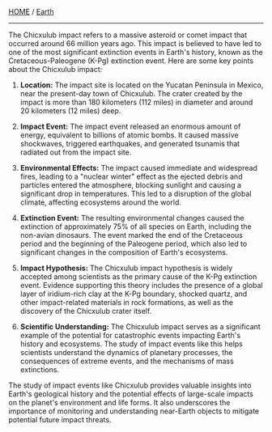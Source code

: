 [HOME](/README.md) / [Earth](/assets/docs/earth/readme.md)    

---   

The Chicxulub impact refers to a massive asteroid or comet impact that occurred around 66 million years ago. This impact is believed to have led to one of the most significant extinction events in Earth's history, known as the Cretaceous-Paleogene (K-Pg) extinction event. Here are some key points about the Chicxulub impact:

1. **Location:** The impact site is located on the Yucatan Peninsula in Mexico, near the present-day town of Chicxulub. The crater created by the impact is more than 180 kilometers (112 miles) in diameter and around 20 kilometers (12 miles) deep.

2. **Impact Event:** The impact event released an enormous amount of energy, equivalent to billions of atomic bombs. It caused massive shockwaves, triggered earthquakes, and generated tsunamis that radiated out from the impact site.

3. **Environmental Effects:** The impact caused immediate and widespread fires, leading to a "nuclear winter" effect as the ejected debris and particles entered the atmosphere, blocking sunlight and causing a significant drop in temperatures. This led to a disruption of the global climate, affecting ecosystems around the world.

4. **Extinction Event:** The resulting environmental changes caused the extinction of approximately 75% of all species on Earth, including the non-avian dinosaurs. The event marked the end of the Cretaceous period and the beginning of the Paleogene period, which also led to significant changes in the composition of Earth's ecosystems.

5. **Impact Hypothesis:** The Chicxulub impact hypothesis is widely accepted among scientists as the primary cause of the K-Pg extinction event. Evidence supporting this theory includes the presence of a global layer of iridium-rich clay at the K-Pg boundary, shocked quartz, and other impact-related materials in rock formations, as well as the discovery of the Chicxulub crater itself.

6. **Scientific Understanding:** The Chicxulub impact serves as a significant example of the potential for catastrophic events impacting Earth's history and ecosystems. The study of impact events like this helps scientists understand the dynamics of planetary processes, the consequences of extreme events, and the mechanisms of mass extinctions.

The study of impact events like Chicxulub provides valuable insights into Earth's geological history and the potential effects of large-scale impacts on the planet's environment and life forms. It also underscores the importance of monitoring and understanding near-Earth objects to mitigate potential future impact threats.
